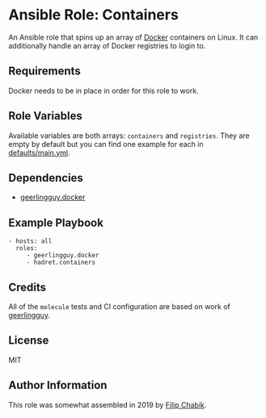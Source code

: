 Ansible Role: Containers
========================

An Ansible role that spins up an array of [Docker](https://docker.com)
containers on Linux. It can additionally handle an array of Docker registries
to login to.

Requirements
------------

Docker needs to be in place in order for this role to work.

Role Variables
--------------

Available variables are both arrays: `containers` and `registries`. They are
empty by default but you can find one example for each in
[defaults/main.yml](defaults/main.yml).

Dependencies
------------

- [geerlingguy.docker](https://github.com/geerlingguy/ansible-role-docker)

Example Playbook
----------------

```
- hosts: all
  roles:
     - geerlingguy.docker
     - hadret.containers
```

Credits
-------

All of the `molecule` tests and CI configuration are based on work of
[geerlingguy](https://github.com/geerlingguy).

License
-------

MIT

Author Information
------------------

This role was somewhat assembled in 2019 by [Filip Chabik](https://chabik.com).
